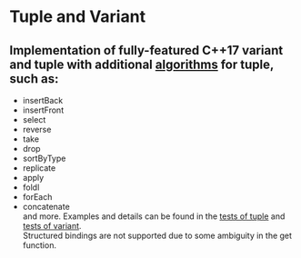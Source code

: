 # Tuple and Variant
## Implementation of fully-featured C++17 variant and tuple with additional [algorithms](https://github.com/IDragnev/Tuple/blob/master/Tuple/TupleAlgorithms.h) for tuple, such as:  
 - insertBack  
 - insertFront 
 - select
 - reverse  
 - take  
 - drop  
 - sortByType   
 - replicate  
 - apply
 - foldl
 - forEach  
 - concatenate  
and more. Examples and details can be found in the [tests of tuple](https://github.com/IDragnev/Tuple-and-Variant/tree/master/Tuple/test) and [tests of variant](https://github.com/IDragnev/Tuple-and-Variant/blob/master/Variant/variantTests.cpp).    
Structured bindings are not supported due to some ambiguity in the get function.

